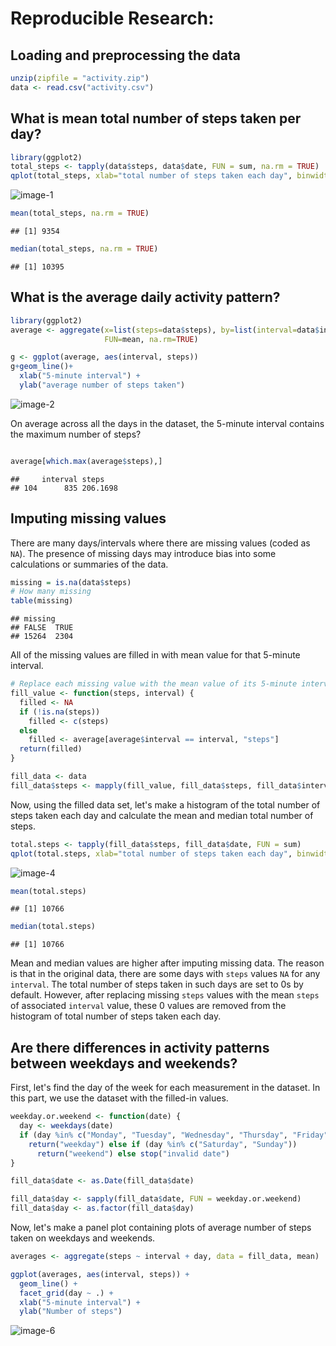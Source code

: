 # Reproducible Research: 

## Loading and preprocessing the data

```r
unzip(zipfile = "activity.zip")
data <- read.csv("activity.csv")
```


## What is mean total number of steps taken per day?

```r
library(ggplot2)
total_steps <- tapply(data$steps, data$date, FUN = sum, na.rm = TRUE)
qplot(total_steps, xlab="total number of steps taken each day", binwidth = 1000)
```

![image-1](image-1.png) 

```r
mean(total_steps, na.rm = TRUE)
```

```
## [1] 9354
```

```r
median(total_steps, na.rm = TRUE)
```

```
## [1] 10395
```


## What is the average daily activity pattern?

```r
library(ggplot2)
average <- aggregate(x=list(steps=data$steps), by=list(interval=data$interval),
                     FUN=mean, na.rm=TRUE)

g <- ggplot(average, aes(interval, steps))
g+geom_line()+
  xlab("5-minute interval") +
  ylab("average number of steps taken")
```

![image-2](image-2.png) 


On average across all the days in the dataset, the 5-minute interval contains
the maximum number of steps?

```r

average[which.max(average$steps),]
```

```
##     interval steps
## 104      835 206.1698
```


## Imputing missing values

There are many days/intervals where there are missing values (coded as `NA`). The presence of missing days may introduce bias into some calculations or summaries of the data.


```r
missing = is.na(data$steps)
# How many missing
table(missing)
```

```
## missing
## FALSE  TRUE 
## 15264  2304
```


All of the missing values are filled in with mean value for that 5-minute
interval.


```r
# Replace each missing value with the mean value of its 5-minute interval
fill_value <- function(steps, interval) {
  filled <- NA
  if (!is.na(steps))
    filled <- c(steps)
  else 
    filled <- average[average$interval == interval, "steps"]
  return(filled)
}

fill_data <- data
fill_data$steps <- mapply(fill_value, fill_data$steps, fill_data$interval)
```

Now, using the filled data set, let's make a histogram of the total number of steps taken each day and calculate the mean and median total number of steps.


```r
total.steps <- tapply(fill_data$steps, fill_data$date, FUN = sum)
qplot(total.steps, xlab="total number of steps taken each day", binwidth = 1000)
```

![image-4](image-4.png) 

```r
mean(total.steps)
```

```
## [1] 10766
```

```r
median(total.steps)
```

```
## [1] 10766
```


Mean and median values are higher after imputing missing data. The reason is
that in the original data, there are some days with `steps` values `NA` for 
any `interval`. The total number of steps taken in such days are set to 0s by
default. However, after replacing missing `steps` values with the mean `steps`
of associated `interval` value, these 0 values are removed from the histogram
of total number of steps taken each day.

## Are there differences in activity patterns between weekdays and weekends?
First, let's find the day of the week for each measurement in the dataset. In
this part, we use the dataset with the filled-in values.


```r
weekday.or.weekend <- function(date) {
  day <- weekdays(date)
  if (day %in% c("Monday", "Tuesday", "Wednesday", "Thursday", "Friday")) 
    return("weekday") else if (day %in% c("Saturday", "Sunday")) 
      return("weekend") else stop("invalid date")
}

fill_data$date <- as.Date(fill_data$date) 

fill_data$day <- sapply(fill_data$date, FUN = weekday.or.weekend)
fill_data$day <- as.factor(fill_data$day)
```


Now, let's make a panel plot containing plots of average number of steps taken
on weekdays and weekends.

```r
averages <- aggregate(steps ~ interval + day, data = fill_data, mean)

ggplot(averages, aes(interval, steps)) + 
  geom_line() + 
  facet_grid(day ~ .) + 
  xlab("5-minute interval") + 
  ylab("Number of steps")

```

![image-6](image-6.png) 

